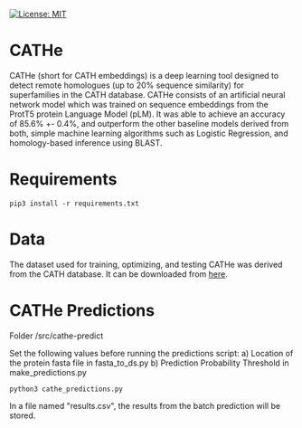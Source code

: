 [![License: MIT](https://img.shields.io/badge/License-MIT-yellow.svg)](https://opensource.org/licenses/MIT)

# CATHe

CATHe (short for CATH embeddings) is a deep learning tool designed to detect remote homologues (up to 20% sequence similarity) for superfamilies in the CATH database. CATHe consists of an artificial neural network model which was trained on sequence embeddings from the ProtT5 protein Language Model (pLM). It was able to achieve an accuracy of 85.6% +- 0.4%, and outperform the other baseline models derived from both, simple machine learning algorithms such as Logistic Regression, and homology-based inference using BLAST. 

# Requirements

```python3
pip3 install -r requirements.txt
```

# Data

The dataset used for training, optimizing, and testing CATHe was derived from the CATH database. It can be downloaded from [here](https://drive.google.com/drive/folders/1riUfeNMXghokq2Vy_T7j6IXSNxye7CvY?usp=sharing).

# CATHe Predictions

Folder /src/cathe-predict

Set the following values before running the predictions script: 
  a) Location of the protein fasta file in fasta_to_ds.py
  b) Prediction Probability Threshold in make_predictions.py

```python3
python3 cathe_predictions.py
```

In a file named "results.csv", the results from the batch prediction will be stored. 
